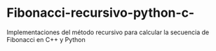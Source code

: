 # Fibonacci-recursivo-python-c-
Implementaciones del método recursivo para calcular la secuencia de Fibonacci en C++ y Python
